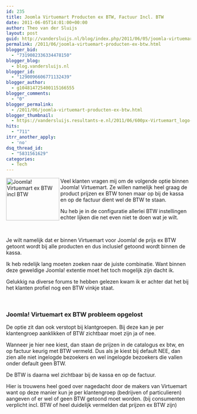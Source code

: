 ```yaml
---
id: 235
title: Joomla Virtuemart Producten ex BTW, Factuur Incl. BTW
date: 2011-06-05T14:01:00+00:00
author: Theo van der Sluijs
layout: post
guid: http://vandersluijs.nl/blog/index.php/2011/06/05/joomla-virtuemart-producten-ex-btw/
permalink: /2011/06/joomla-virtuemart-producten-ex-btw.html
blogger_bid:
  - "7319082336334478150"
blogger_blog:
  - blog.vandersluijs.nl
blogger_id:
  - "1290096606771132439"
blogger_author:
  - g104814725400115166555
blogger_comments:
  - "0"
blogger_permalink:
  - /2011/06/joomla-virtuemart-producten-ex-btw.html
blogger_thumbnail:
  - https://vandersluijs.resultants-e.nl/2011/06/600px-Virtuemart_logo-300x239.png
hits:
  - "711"
itrr_another_apply:
  - 'no'
dsq_thread_id:
  - "5831561629"
categories:
  - Tech
---
```

<img title="Joomla! Virtuemart ex BTW op kassa incl BTW" alt="Joomla! Virtuemart ex BTW incl BTW" src="https://vandersluijs.resultants-e.nl/2011/06/600px-Virtuemart_logo-300x239.png" width="145" height="116" align="left" />Veel klanten vragen mij om de volgende optie binnen Joomla! Virtuemart. Ze willen namelijk heel graag de product prijzen ex BTW tonen maar op bij de kassa en op de factuur dient wel de BTW te staan.

Nu heb je in de configuratie allerlei BTW instellingen echter lijken die net even niet te doen wat je wilt.

<a name="more"></a>

&nbsp;

Je wilt namelijk dat er binnen Virtuemart voor Joomla! de prijs ex BTW getoont wordt bij alle producten en dus inclusief getoond wordt binnen de kassa.

Ik heb redelijk lang moeten zoeken naar de juiste combinatie. Want binnen deze geweldige Joomla! extentie moet het toch mogelijk zijn dacht ik.

Gelukkig na diverse forums te hebben gelezen kwam ik er achter dat het bij het klanten profiel nog een BTW vinkje staat.

&nbsp;

### Joomla! Virtuemart ex BTW probleem opgelost

De optie zit dan ook verstopt bij klantgroepen. Bij deze kan je per klantengroep aanklikken of BTW zichtbaar moet zijn ja of nee.

Wanneer je hier nee kiest, dan staan de prijzen in de catalogus ex btw, en op factuur keurig met BTW vermeld. Dus als je kiest bij default NEE, dan zien alle niet ingelogde bezoekers en wel ingelogde bezoekers die vallen onder default geen BTW.

De BTW is daarna wel zichtbaar bij de kassa en op de factuur.

Hier is trouwens heel goed over nagedacht door de makers van Virtuemart want op deze manier kun je per klantengroep (bedrijven of particulieren) aangeven of er wel of geen BTW getoond moet worden. (bij consumenten verplicht incl. BTW of heel duidelijk vermelden dat prijzen ex BTW zijn)